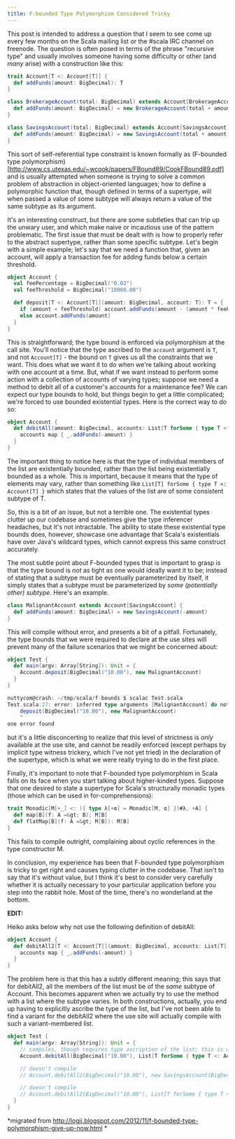 ```yaml
---
title: F-bounded Type Polymorphism Considered Tricky
---
```


This post is intended to address a question that I seem to see come up every
few months on the Scala mailing list or the #scala IRC channel on freenode. The
question is often posed in terms of the phrase "recursive type" and usually
involves someone having some difficulty or other (and *many* arise) with a
construction like this:

```scala
trait Account[T <: Account[T]] {
  def addFunds(amount: BigDecimal): T
}

class BrokerageAccount(total: BigDecimal) extends Account[BrokerageAccount] {
  def addFunds(amount: BigDecimal) = new BrokerageAccount(total + amount)
}

class SavingsAccount(total: BigDecimal) extends Account[SavingsAccount] {
  def addFunds(amount: BigDecimal) = new SavingsAccount(total + amount)
}
```

This sort of self-referential type constraint is known formally as (F-bounded type
polymorphism)[http://www.cs.utexas.edu/~wcook/papers/FBound89/CookFBound89.pdf]
and is usually attempted when someone is trying to solve a common problem of
abstraction in object-oriented languages; how to define a polymorphic function
that, though defined in terms of a supertype, will when passed a value of some
subtype will always return a value of the same subtype as its argument.

It's an interesting construct, but there are some subtleties that can trip up
the unwary user, and which make naive or incautious use of the pattern
problematic. The first issue that must be dealt with is how to properly refer
to the abstract supertype, rather than some specific subtype. Let's begin with
a simple example; let's say that we need a function that, given an account,
will apply a transaction fee for adding funds below a certain threshold.

```scala
object Account {
  val feePercentage = BigDecimal("0.02")
  val feeThreshold = BigDecimal("10000.00")

  def deposit[T <: Account[T]](amount: BigDecimal, account: T): T = {
    if (amount < feeThreshold) account.addFunds(amount - (amount * feePercentage))
    else account.addFunds(amount)
  }
}
```

This is straightforward; the type bound is enforced via polymorphism at the
call site. You'll notice that the type ascribed to the `account` argument is `T`,
and not `Account[T]` - the bound on `T` gives us all the constraints that we want.
This does what we want it to do when we're talking about working with one
account at a time.  But, what if we want instead to perform some action with a
collection of accounts of varying types; suppose we need a method to debit all
of a customer's accounts for a maintenance fee? We can expect our type bounds
to hold, but things begin to get a little complicated; we're forced to use
bounded existential types.  Here is the correct way to do so:

```scala
object Account {
  def debitAll(amount: BigDecimal, accounts: List[T forSome { type T <: Account[T] }]): List[T forSome { type T <: Account[T] }] = {
    accounts map { _.addFunds(-amount) }
  }
}
```

The important thing to notice here is that the type of individual members of
the list are existentially bounded, rather than the list being existentially
bounded as a whole. This is important, because it means that the type of
elements may vary, rather than something like `List[T] forSome { type T <: Account[T] }` 
which states that the values of the list are of some consistent
subtype of T.

So, this is a bit of an issue, but not a terrible one. The existential types
clutter up our codebase and sometimes give the type inferencer headaches, but
it's not intractable. The ability to state these existential type bounds does,
however, showcase one advantage that Scala's existentials have over Java's
wildcard types, which cannot express this same construct accurately.

The most subtle point about F-bounded types that is important to grasp is that
the type bound is *not* as tight as one would ideally want it to be; instead of
stating that a subtype must be eventually parameterized by itself, it simply
states that a subtype must be parameterized by *some (potentially other)
subtype*. Here's an example.

```scala
class MalignantAccount extends Account[SavingsAccount] {
  def addFunds(amount: BigDecimal) = new SavingsAccount(-amount)
}
```

This will compile without error, and presents a bit of a pitfall. Fortunately,
the type bounds that we were required to declare at the use sites will prevent
many of the failure scenarios that we might be concerned about:

```scala
object Test {
  def main(argv: Array[String]): Unit = {
    Account.deposit(BigDecimal("10.00"), new MalignantAccount)
  }
}

nuttycom@crash: ~/tmp/scala/f-bounds $ scalac Test.scala
Test.scala:27: error: inferred type arguments [MalignantAccount] do not conform to method deposit's type parameter bounds [T <: Account[T]]
    deposit(BigDecimal("10.00"), new MalignantAccount)
    ^
one error found
```

but it's a little disconcerting to realize that this level of strictness is
*only* available at the use site, and cannot be readily enforced (except
perhaps by implicit type witness trickery, which I've not yet tried) in the
declaration of the supertype, which is what we were really trying to do in the
first place.

Finally, it's important to note that F-bounded type polymorphism in Scala falls
on its face when you start talking about higher-kinded types. Suppose that one
desired to state a supertype for Scala's structurally monadic types (those
which can be used in for-comprehensions):

```scala
trait Monadic[M[+_] <: ({ type λ[+α] = Monadic[M, α] })#λ, +A] {
  def map[B](f: A =&gt; B): M[B]
  def flatMap[B](f: A =&gt; M[B]): M[B]
}
```

This fails to compile outright, complaining about cyclic references in the type
constructor M.

In conclusion, my experience has been that F-bounded type polymorphism is
tricky to get right and causes typing clutter in the codebase. That isn't to
say that it's without value, but I think it's best to consider very carefully
whether it is actually necessary to your particular application before you step
into the rabbit hole. Most of the time, there's no wonderland at the bottom.

<b>EDIT:</b>

Heiko asks below why not use the following definition of debitAll:

```scala
object Account {
  def debitAll2[T <: Account[T]](amount: BigDecimal, accounts: List[T]): List[T] = {
    accounts map { _.addFunds(-amount) }
  }
}
```

The problem here is that this has a subtly different meaning; this says that
for debitAll2, all the members of the list must be of the *same* subtype of
Account. This becomes apparent when we actually try to use the method with a
list where the subtype varies. In both constructions, actually, you end up
having to explicitly ascribe the type of the list, but I've not been able to
find a variant for the debitAll2 where the use site will actually compile with
such a variant-membered list.

```scala
object Test {
  def main(argv: Array[String]): Unit = {
    // compiles, though requires type ascription of the list; this is where the inferencer breaks down.
    Account.debitAll(BigDecimal("10.00"), List[T forSome { type T <: Account[T] }](new SavingsAccount(BigDecimal("0")), new BrokerageAccount(BigDecimal("0"))))

    // doesn't compile
    // Account.debitAll2(BigDecimal("10.00"), new SavingsAccount(BigDecimal("0")) :: new BrokerageAccount(BigDecimal("0")) :: Nil)

    // doesn't compile
    // Account.debitAll2(BigDecimal("10.00"), List[T forSome { type T <: Account[T] }](new SavingsAccount(BigDecimal("0")), new BrokerageAccount(BigDecimal("0"))))
  }
}
```

*migrated from http://logji.blogspot.com/2012/11/f-bounded-type-polymorphism-give-up-now.html *
